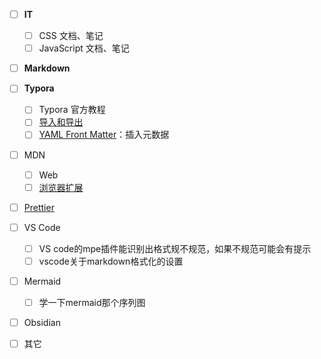 - [ ] **IT**
    - [ ] CSS 文档、笔记
    - [ ] JavaScript 文档、笔记
- [ ] **Markdown**
- [ ] **Typora**
    - [ ] Typora 官方教程
    - [ ] [导入和导出](https://support.typoraio.cn/Export/#other-pandoc-options)
    - [ ] [YAML Front Matter](https://support.typora.io/YAML/)：插入元数据
- [ ] MDN
    - [ ] Web
    - [ ] [浏览器扩展](https://developer.mozilla.org/zh-CN/docs/Mozilla/Add-ons/WebExtensions)
- [ ] [Prettier](https://prettier.io/docs/index.html)
- [ ] VS Code
    - [ ] VS code的mpe插件能识别出格式规不规范，如果不规范可能会有提示
    - [ ] vscode关于markdown格式化的设置
- [ ] Mermaid
    - [ ] 学一下mermaid那个序列图
- [ ] Obsidian
- [ ] 其它

